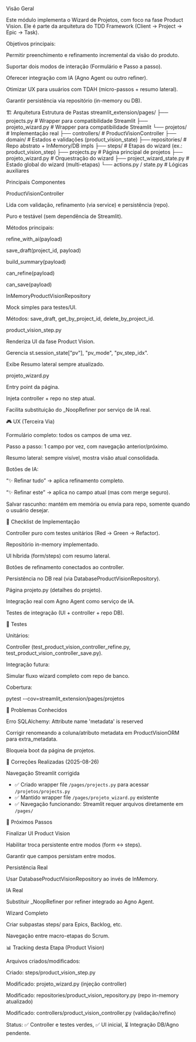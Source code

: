 Visão Geral

Este módulo implementa o Wizard de Projetos, com foco na fase Product Vision.
Ele é parte da arquitetura do TDD Framework (Client → Project → Epic → Task).

Objetivos principais:

Permitir preenchimento e refinamento incremental da visão do produto.

Suportar dois modos de interação (Formulário e Passo a passo).

Oferecer integração com IA (Agno Agent ou outro refiner).

Otimizar UX para usuários com TDAH (micro-passos + resumo lateral).

Garantir persistência via repositório (in-memory ou DB).

🏗️ Arquitetura
Estrutura de Pastas
streamlit_extension/pages/
├── projects.py                   # Wrapper para compatibilidade Streamlit
├── projeto_wizard.py             # Wrapper para compatibilidade Streamlit
└── projetos/                     # Implementação real
    ├── controllers/              # ProductVisionController
    ├── domain/                   # Estados e validações (product_vision_state)
    ├── repositories/             # Repo abstrato + InMemory/DB impls
    ├── steps/                    # Etapas do wizard (ex.: product_vision_step)
    ├── projects.py               # Página principal de projetos
    ├── projeto_wizard.py         # Orquestração do wizard
    ├── project_wizard_state.py   # Estado global do wizard (multi-etapas)
    └── actions.py / state.py     # Lógicas auxiliares

Principais Componentes

ProductVisionController

Lida com validação, refinamento (via service) e persistência (repo).

Puro e testável (sem dependência de Streamlit).

Métodos principais:

refine_with_ai(payload)

save_draft(project_id, payload)

build_summary(payload)

can_refine(payload)

can_save(payload)

InMemoryProductVisionRepository

Mock simples para testes/UI.

Métodos: save_draft, get_by_project_id, delete_by_project_id.

product_vision_step.py

Renderiza UI da fase Product Vision.

Gerencia st.session_state["pv"], "pv_mode", "pv_step_idx".

Exibe Resumo lateral sempre atualizado.

projeto_wizard.py

Entry point da página.

Injeta controller + repo no step atual.

Facilita substituição do _NoopRefiner por serviço de IA real.

🎮 UX (Terceira Via)

Formulário completo: todos os campos de uma vez.

Passo a passo: 1 campo por vez, com navegação anterior/próximo.

Resumo lateral: sempre visível, mostra visão atual consolidada.

Botões de IA:

“✨ Refinar tudo” → aplica refinamento completo.

“✨ Refinar este” → aplica no campo atual (mas com merge seguro).

Salvar rascunho: mantém em memória ou envia para repo, somente quando o usuário desejar.

🚦 Checklist de Implementação

 Controller puro com testes unitários (Red → Green → Refactor).

 Repositório in-memory implementado.

 UI híbrida (form/steps) com resumo lateral.

 Botões de refinamento conectados ao controller.

 Persistência no DB real (via DatabaseProductVisionRepository).

 Página projeto.py (detalhes do projeto).

 Integração real com Agno Agent como serviço de IA.

 Testes de integração (UI + controller + repo DB).

🧪 Testes

Unitários:

Controller (test_product_vision_controller_refine.py, test_product_vision_controller_save.py).

Integração futura:

Simular fluxo wizard completo com repo de banco.

Cobertura:

pytest --cov=streamlit_extension/pages/projetos

🐛 Problemas Conhecidos

Erro SQLAlchemy: Attribute name 'metadata' is reserved

Corrigir renomeando a coluna/atributo metadata em ProductVisionORM para extra_metadata.

Bloqueia boot da página de projetos.

📝 Correções Realizadas (2025-08-26)

Navegação Streamlit corrigida
- ✅ Criado wrapper file `/pages/projects.py` para acessar `/projetos/projects.py`
- ✅ Mantido wrapper file `/pages/projeto_wizard.py` existente
- ✅ Navegação funcionando: Streamlit requer arquivos diretamente em `/pages/`

🚀 Próximos Passos

Finalizar UI Product Vision

Habilitar troca persistente entre modos (form <-> steps).

Garantir que campos persistam entre modos.

Persistência Real

Usar DatabaseProductVisionRepository ao invés de InMemory.

IA Real

Substituir _NoopRefiner por refiner integrado ao Agno Agent.

Wizard Completo

Criar subpastas steps/ para Epics, Backlog, etc.

Navegação entre macro-etapas do Scrum.

📊 Tracking desta Etapa (Product Vision)

Arquivos criados/modificados:

Criado: steps/product_vision_step.py

Modificado: projeto_wizard.py (injeção controller)

Modificado: repositories/product_vision_repository.py (repo in-memory atualizado)

Modificado: controllers/product_vision_controller.py (validação/refino)

Status: ✅ Controller e testes verdes, ✅ UI inicial, ⏳ Integração DB/Agno pendente.